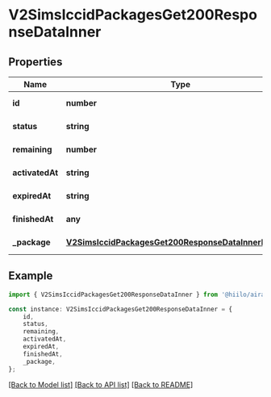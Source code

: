 # V2SimsIccidPackagesGet200ResponseDataInner


## Properties

Name | Type | Description | Notes
------------ | ------------- | ------------- | -------------
**id** | **number** |  | [default to undefined]
**status** | **string** |  | [default to undefined]
**remaining** | **number** |  | [default to undefined]
**activatedAt** | **string** |  | [default to undefined]
**expiredAt** | **string** |  | [default to undefined]
**finishedAt** | **any** |  | [default to undefined]
**_package** | [**V2SimsIccidPackagesGet200ResponseDataInnerPackage**](V2SimsIccidPackagesGet200ResponseDataInnerPackage.md) |  | [default to undefined]

## Example

```typescript
import { V2SimsIccidPackagesGet200ResponseDataInner } from '@hiilo/airalo';

const instance: V2SimsIccidPackagesGet200ResponseDataInner = {
    id,
    status,
    remaining,
    activatedAt,
    expiredAt,
    finishedAt,
    _package,
};
```

[[Back to Model list]](../README.md#documentation-for-models) [[Back to API list]](../README.md#documentation-for-api-endpoints) [[Back to README]](../README.md)
